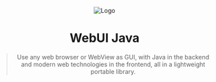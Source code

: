 <div align="center">

![Logo](https://github.com/user-attachments/assets/4eae49b7-4686-4b76-b920-ac137209ceee)

# WebUI Java

> Use any web browser or WebView as GUI, with Java in the backend and modern web technologies in the frontend, all in a lightweight portable library.

</div>
